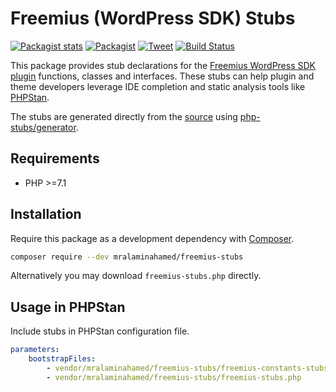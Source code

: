 # Freemius (WordPress SDK) Stubs

[![Packagist stats](https://img.shields.io/packagist/dt/mralaminahamed/freemius-stubs.svg)](https://packagist.org/packages/mralaminahamed/freemius-stubs/stats)
[![Packagist](https://img.shields.io/packagist/v/mralaminahamed/freemius-stubs.svg?color=4CC61E&style=popout)](https://packagist.org/packages/mralaminahamed/freemius-stubs)
[![Tweet](https://img.shields.io/badge/Tweet-share-d5d5d5?style=social&logo=twitter)](https://twitter.com/intent/tweet?text=https%3A%2F%2Fgithub.com%2Fphp-stubs%2Fwoocommerce-stubs&url=I%20use%20php-stubs%2Fwoocommerce-stubs%20for%20IDE%20completion%20and%20static%20analysis)
[![Build Status](https://app.travis-ci.com/mralaminahamed/freemius-stubs.svg?branch=master)](https://app.travis-ci.com/mralaminahamed/freemius-stubs)

This package provides stub declarations for the [Freemius WordPress SDK plugin](https://github.com/freemius/wordpress-sdk)
functions, classes and interfaces.
These stubs can help plugin and theme developers leverage IDE completion
and static analysis tools like [PHPStan](https://github.com/phpstan/phpstan).

The stubs are generated directly from the [source](https://github.com/freemius/wordpress-sdk)
using [php-stubs/generator](https://github.com/php-stubs/generator).

## Requirements

- PHP >=7.1

## Installation

Require this package as a development dependency with [Composer](https://getcomposer.org).

```bash
composer require --dev mralaminahamed/freemius-stubs
```

Alternatively you may download `freemius-stubs.php` directly.

## Usage in PHPStan

Include stubs in PHPStan configuration file.

```yaml
parameters:
    bootstrapFiles:
        - vendor/mralaminahamed/freemius-stubs/freemius-constants-stubs.php
        - vendor/mralaminahamed/freemius-stubs/freemius-stubs.php
```

